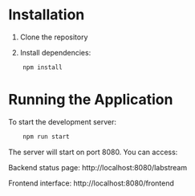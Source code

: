 # Installation

1. Clone the repository

2. Install dependencies:

```bash
    npm install
```

# Running the Application

To start the development server:

```bash
    npm run start
```

The server will start on port 8080. You can access:

Backend status page: http://localhost:8080/labstream

Frontend interface: http://localhost:8080/frontend
